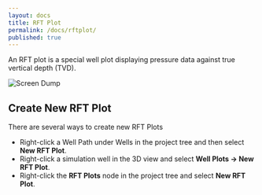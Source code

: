 ```yaml
---
layout: docs
title: RFT Plot
permalink: /docs/rftplot/
published: true
---
```


An RFT plot is a special well plot displaying pressure data against true vertical depth (TVD).

![Screen Dump]({{site.baseurl}}/images/Dummy.png)

## Create New RFT Plot
There are several ways to create new RFT Plots
- Right-click a Well Path under Wells in the project tree and then select **New RFT Plot**.
- Right-click a simulation well in the 3D view and select **Well Plots -> New RFT Plot**.
- Right-click the **RFT Plots** node in the project tree and select **New RFT Plot**.



